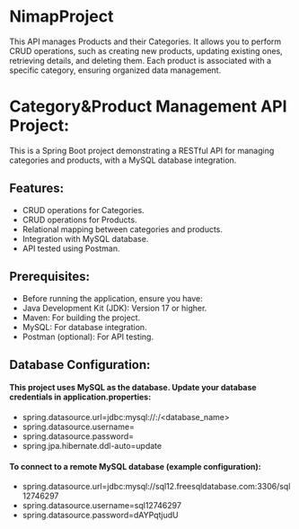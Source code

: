 # NimapProject
This API manages Products and their Categories. It allows you to perform CRUD operations, such as creating new products, updating existing ones, retrieving details, and deleting them. Each product is associated with a specific category, ensuring organized data management.

# Category&Product Management API Project:

This is a Spring Boot project demonstrating a RESTful API for managing categories and products, with a MySQL database integration.

## Features:
- CRUD operations for Categories.
- CRUD operations for Products.
- Relational mapping between categories and products.
- Integration with MySQL database.
- API tested using Postman.

## Prerequisites:
- Before running the application, ensure you have:
- Java Development Kit (JDK): Version 17 or higher.
- Maven: For building the project.
- MySQL: For database integration.
- Postman (optional): For API testing.


## Database Configuration:
#### This project uses MySQL as the database. Update your database credentials in application.properties:
- spring.datasource.url=jdbc:mysql://<host>:<port>/<database_name>
- spring.datasource.username=<username>
- spring.datasource.password=<password>
- spring.jpa.hibernate.ddl-auto=update

#### To connect to a remote MySQL database (example configuration):
- spring.datasource.url=jdbc:mysql://sql12.freesqldatabase.com:3306/sql12746297
- spring.datasource.username=sql12746297
- spring.datasource.password=dAYPqtjudU
